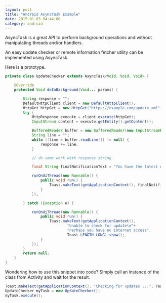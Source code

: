 ```yaml
---
layout: post
title: "Android AsyncTask Example"
date: 2015-01-03 04:44:00
category: android
---
```

AsyncTask is a great API to perform background operations and without manipulating threads and/or handlers.

An easy update checker or remote information fetcher utility can be implemented using AsyncTask.

Here is a prototype.

```java
private class UpdateChecker extends AsyncTask<Void, Void, Void> {

    @Override
    protected Void doInBackground(Void... params) {

        String response = "";
        DefaultHttpClient client = new DefaultHttpClient();
        HttpGet httpGet = new HttpGet("https://example.com/update.xml");
        try {
            HttpResponse execute = client.execute(httpGet);
            InputStream content = execute.getEntity().getContent();

            BufferedReader buffer = new BufferedReader(new InputStreamReader(content));
            String line = "";
            while ((line = buffer.readLine()) != null) {
                response += line;
            }

            // do some work with response string

            final String finalNotificationText = "You have the latest update for this application";

            runOnUiThread(new Runnable() {
                public void run() {
                    Toast.makeText(getApplicationContext(), finalNotificationText, Toast.LENGTH_LONG).show();
                }
            });

        } catch (Exception e) {

            runOnUiThread(new Runnable() {
                public void run() {
                    Toast.makeText(getApplicationContext(),
                            "Unable to check for update\n"+
                            "Perhaps you have no internet access",
                            Toast.LENGTH_LONG).show();
                }
            });
        }
        return null;
    }
}
```

Wondering how to use this snippet into code? Simply call an instance of the class from Activity and wait for the result.

```java
Toast.makeText(getApplicationContext(), "Checking for updates ...", Toast.LENGTH_LONG).show();
UpdateChecker myTask = new UpdateChecker();
myTask.execute();
```
